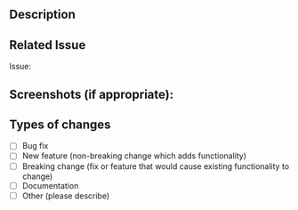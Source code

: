 <!--- Provide a general summary of your changes in the Title above -->

## Description
<!--- Describe your changes -->

## Related Issue
<!--- This project only accepts pull requests related to open issues -->
<!--- If suggesting a new feature or change, please discuss it in an issue first -->
<!--- If fixing a bug, there should be an issue describing it with steps to reproduce -->
Issue: 

## Screenshots (if appropriate):

## Types of changes
<!--- What types of changes does your code introduce? Put an `x` in all the boxes that apply: -->
- [ ] Bug fix
- [ ] New feature (non-breaking change which adds functionality)
- [ ] Breaking change (fix or feature that would cause existing functionality to change)
- [ ] Documentation
- [ ] Other (please describe)
